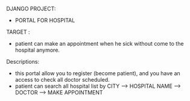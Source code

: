 DJANGO PROJECT:
- PORTAL FOR HOSPITAL

TARGET :
- patient can make an appointment when he sick without come to the hospital anymore.

Descriptions:
- this portal allow you to register (become patient), and you have an access to check all doctor scheduled.
- patient can search all hospital list by CITY --> HOSPITAL NAME --> DOCTOR --> MAKE APPOINTMENT

